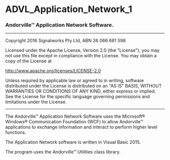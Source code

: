 # ADVL_Application_Network_1
### Andorville™ Application Network Software.



- - -
Copyright 2016 Signalworks Pty Ltd, ABN 26 066 681 598

Licensed under the Apache License, Version 2.0 (the "License");
you may not use this file except in compliance with the License.
You may obtain a copy of the License at

http://www.apache.org/licenses/LICENSE-2.0

Unless required by applicable law or agreed to in writing, software
distributed under the License is distributed on an "AS IS" BASIS,
WITHOUT WARRANTIES OR CONDITIONS OF ANY KIND, either express or implied.
See the License for the specific language governing permissions and
limitations under the License.



- - -


The Andorville™ Application Network Software uses the Microsoft® Windows® Communication Foundation (WCF) to allow Andorville™ applications to exchange information and interact to perform higher level functions.

The Application Network software is written in Visual Basic 2015.

The program uses the Andorville™ Utilities class library.



